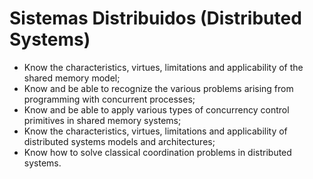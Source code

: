 # Sistemas Distribuidos (Distributed Systems)
    
* Know the characteristics, virtues, limitations and applicability of the shared memory model;
* Know and be able to recognize the various problems arising from programming with concurrent processes; 
* Know and be able to apply various types of concurrency control primitives in shared memory systems; 
* Know the characteristics, virtues, limitations and applicability of distributed systems models and architectures; 
* Know how to solve classical coordination problems in distributed systems.